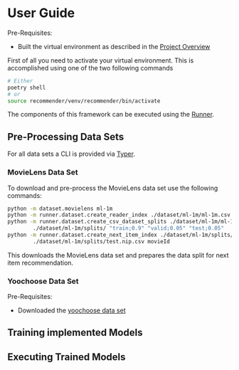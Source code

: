 # User Guide #
Pre-Requisites:
* Built the virtual environment as described in the [Project Overview](./project_overview.md)

First of all you need to activate your virtual environment. This is accomplished using one of the
two following commands

````bash
# Either
poetry shell
# or
source recommender/venv/recommender/bin/activate
````

The components of this framework can be executed using the [Runner](./../runner).

## Pre-Processing Data Sets ##
For all data sets a CLI is provided via [Typer](https://typer.tiangolo.com/).
### MovieLens Data Set ###
To download and pre-process the MovieLens data set use the following commands:
````bash
python -m dataset.movielens ml-1m
python -m runner.dataset.create_reader_index ./dataset/ml-1m/ml-1m.csv ./dataset/ml-1m/index.csv --session_key userId
python -m runner.dataset.create_csv_dataset_splits ./dataset/ml-1m/ml-1m.csv ./dataset/ml-1m/index.csv \
        ./dataset/ml-1m/splits/ "train;0.9" "valid;0.05" "test;0.05"
python -m runner.dataset.create_next_item_index ./dataset/ml-1m/splits/test.csv ./dataset/ml-1m/index.csv \
        ./dataset/ml-1m/splits/test.nip.csv movieId
````
This downloads the MovieLens data set and prepares the data split for next item recommendation.

### Yoochoose Data Set ###
Pre-Requisites:
* Downloaded the [yoochoose data set](https://www.kaggle.com/chadgostopp/recsys-challenge-2015/download)

## Training implemented Models ##

## Executing Trained Models ##